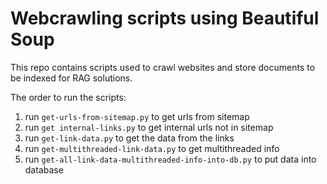 # Webcrawling scripts using Beautiful Soup
This repo contains scripts used to crawl websites and store documents to be indexed for RAG solutions.

The order to run the scripts: 

1) run `get-urls-from-sitemap.py` to get urls from sitemap
2) run `get internal-links.py` to get internal urls not in sitemap
3) run `get-link-data.py` to get the data from the links
4) run `get-multithreaded-link-data.py` to get multithreaded info
5) run `get-all-link-data-multithreaded-info-into-db.py` to put data into database